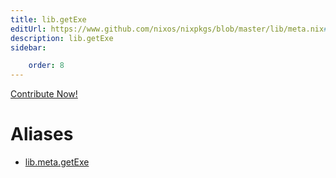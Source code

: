 ```yaml
---
title: lib.getExe
editUrl: https://www.github.com/nixos/nixpkgs/blob/master/lib/meta.nix#L182C12
description: lib.getExe
sidebar:

    order: 8
---
```


<a href="https://www.github.com/nixos/nixpkgs/blob/master/lib/meta.nix#L182C12">Contribute Now!</a>


# Aliases

- [lib.meta.getExe](./reference/lib/meta/lib-meta-getExe)


